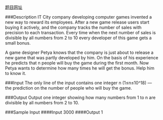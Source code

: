 [题目网址](http://acm.hust.edu.cn/vjudge/contest/view.action?cid=110995#problem/B)

###Description
IT City company developing computer games invented a new way to reward its employees. After a new game release users start buying it actively, and the company tracks the number of sales with precision to each transaction. Every time when the next number of sales is divisible by all numbers from 2 to 10 every developer of this game gets a small bonus.

A game designer Petya knows that the company is just about to release a new game that was partly developed by him. On the basis of his experience he predicts that n people will buy the game during the first month. Now Petya wants to determine how many times he will get the bonus. Help him to know it.

###Input
The only line of the input contains one integer n (1≤n≤10^18) — the prediction on the number of people who will buy the game.

###Output
Output one integer showing how many numbers from 1 to n are divisible by all numbers from 2 to 10.

###Sample Input
####Input
3000
####Output
1
